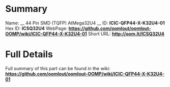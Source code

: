 
Summary
=================

Name: __ 44 Pin SMD (TQFP) AtMega32U4 __
ID: __ICIC-QFP44-X-K32U4-01__
Hex ID: __ICSQ32U4__
WebPage: __https://github.com/oomlout/oomlout-OOMP/wiki/ICIC-QFP44-X-K32U4-01__
Short URL: __http://oom.lt/ICSQ32U4__

Full Details
==========================
Full summary of this part can be found in the wiki:   
__https://github.com/oomlout/oomlout-OOMP/wiki/ICIC-QFP44-X-K32U4-01__   

